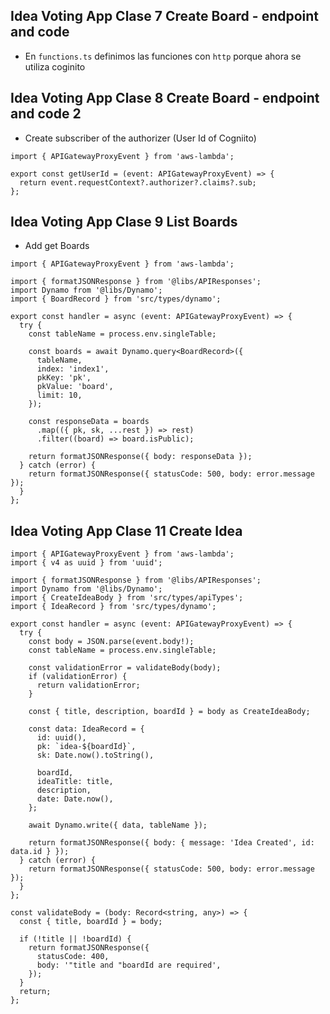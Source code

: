 ## Idea Voting App Clase 7 Create Board - endpoint and code

- En `functions.ts` definimos las funciones con `http` porque ahora se utiliza coginito

## Idea Voting App Clase 8 Create Board - endpoint and code 2

- Create subscriber of the authorizer (User Id of Cogniito)

```
import { APIGatewayProxyEvent } from 'aws-lambda';

export const getUserId = (event: APIGatewayProxyEvent) => {
  return event.requestContext?.authorizer?.claims?.sub;
};
```
## Idea Voting App Clase 9 List Boards
- Add get Boards
```
import { APIGatewayProxyEvent } from 'aws-lambda';

import { formatJSONResponse } from '@libs/APIResponses';
import Dynamo from '@libs/Dynamo';
import { BoardRecord } from 'src/types/dynamo';

export const handler = async (event: APIGatewayProxyEvent) => {
  try {
    const tableName = process.env.singleTable;

    const boards = await Dynamo.query<BoardRecord>({
      tableName,
      index: 'index1',
      pkKey: 'pk',
      pkValue: 'board',
      limit: 10,
    });

    const responseData = boards
      .map(({ pk, sk, ...rest }) => rest)
      .filter((board) => board.isPublic);

    return formatJSONResponse({ body: responseData });
  } catch (error) {
    return formatJSONResponse({ statusCode: 500, body: error.message });
  }
};

```

## Idea Voting App Clase 11 Create Idea
```
import { APIGatewayProxyEvent } from 'aws-lambda';
import { v4 as uuid } from 'uuid';

import { formatJSONResponse } from '@libs/APIResponses';
import Dynamo from '@libs/Dynamo';
import { CreateIdeaBody } from 'src/types/apiTypes';
import { IdeaRecord } from 'src/types/dynamo';

export const handler = async (event: APIGatewayProxyEvent) => {
  try {
    const body = JSON.parse(event.body!);
    const tableName = process.env.singleTable;

    const validationError = validateBody(body);
    if (validationError) {
      return validationError;
    }

    const { title, description, boardId } = body as CreateIdeaBody;

    const data: IdeaRecord = {
      id: uuid(),
      pk: `idea-${boardId}`,
      sk: Date.now().toString(),

      boardId,
      ideaTitle: title,
      description,
      date: Date.now(),
    };

    await Dynamo.write({ data, tableName });

    return formatJSONResponse({ body: { message: 'Idea Created', id: data.id } });
  } catch (error) {
    return formatJSONResponse({ statusCode: 500, body: error.message });
  }
};

const validateBody = (body: Record<string, any>) => {
  const { title, boardId } = body;

  if (!title || !boardId) {
    return formatJSONResponse({
      statusCode: 400,
      body: '"title and "boardId are required',
    });
  }
  return;
};

```
